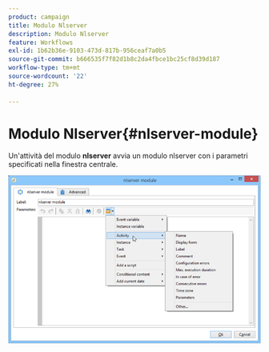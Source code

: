 ```yaml
---
product: campaign
title: Modulo Nlserver
description: Modulo Nlserver
feature: Workflows
exl-id: 1b62b36e-9103-473d-817b-956ceaf7a0b5
source-git-commit: b666535f7f82d1b8c2da4fbce1bc25cf8d39d187
workflow-type: tm+mt
source-wordcount: '22'
ht-degree: 27%

---
```


# Modulo Nlserver{#nlserver-module}



Un&#39;attività del modulo **nlserver** avvia un modulo nlserver con i parametri specificati nella finestra centrale.

![](assets/nlserver_module_edit.png)
